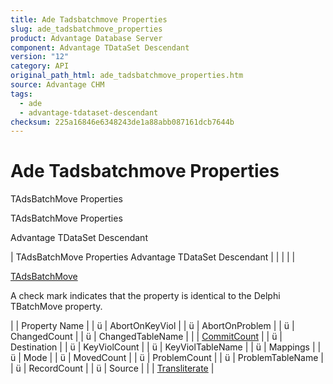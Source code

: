 ```yaml
---
title: Ade Tadsbatchmove Properties
slug: ade_tadsbatchmove_properties
product: Advantage Database Server
component: Advantage TDataSet Descendant
version: "12"
category: API
original_path_html: ade_tadsbatchmove_properties.htm
source: Advantage CHM
tags:
  - ade
  - advantage-tdataset-descendant
checksum: 225a16846e6348243de1a88abb087161dcb7644b
---
```


# Ade Tadsbatchmove Properties

TAdsBatchMove Properties

TAdsBatchMove Properties

Advantage TDataSet Descendant

| TAdsBatchMove Properties  Advantage TDataSet Descendant |  |  |  |  |

[TAdsBatchMove](ade_tadsbatchmove.md)

A check mark indicates that the property is identical to the Delphi TBatchMove property.

|  | Property Name |
| ü | AbortOnKeyViol |
| ü | AbortOnProblem |
| ü | ChangedCount |
| ü | ChangedTableName |
|  | [CommitCount](ade_commitcount_tadsbatchmove_property.md) |
| ü | Destination |
| ü | KeyViolCount |
| ü | KeyViolTableName |
| ü | Mappings |
| ü | Mode |
| ü | MovedCount |
| ü | ProblemCount |
| ü | ProblemTableName |
| ü | RecordCount |
| ü | Source |
|  | [Transliterate](ade_transliterate_tadsbatchmove_property.md) |
